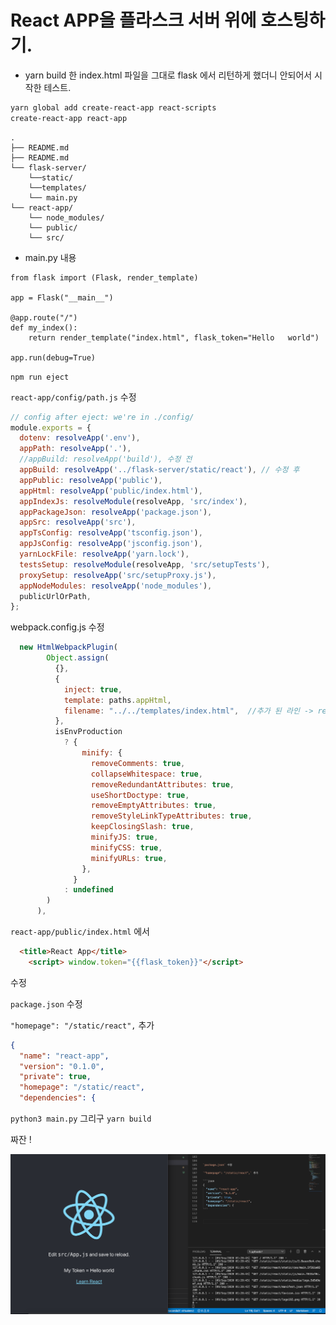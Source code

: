 # React APP을 플라스크 서버 위에 호스팅하기.

* yarn build 한 index.html 파일을 그대로 flask 에서 리턴하게 했더니 안되어서 시작한 테스트.

```sh
yarn global add create-react-app react-scripts
create-react-app react-app
```

```
.
├── README.md  
├── README.md  
└── flask-server/  
    └──static/  
    └──templates/  
    └── main.py  
└── react-app/  
    └── node_modules/  
    └── public/  
    └── src/  
```

- main.py 내용

```python3
from flask import (Flask, render_template)

app = Flask("__main__")

@app.route("/")
def my_index():
    return render_template("index.html", flask_token="Hello   world")

app.run(debug=True)
```

`npm run eject`

`react-app/config/path.js` 수정

```js
// config after eject: we're in ./config/
module.exports = {
  dotenv: resolveApp('.env'),
  appPath: resolveApp('.'),
  //appBuild: resolveApp('build'), 수정 전
  appBuild: resolveApp('../flask-server/static/react'), // 수정 후
  appPublic: resolveApp('public'),
  appHtml: resolveApp('public/index.html'),
  appIndexJs: resolveModule(resolveApp, 'src/index'),
  appPackageJson: resolveApp('package.json'),
  appSrc: resolveApp('src'),
  appTsConfig: resolveApp('tsconfig.json'),
  appJsConfig: resolveApp('jsconfig.json'),
  yarnLockFile: resolveApp('yarn.lock'),
  testsSetup: resolveModule(resolveApp, 'src/setupTests'),
  proxySetup: resolveApp('src/setupProxy.js'),
  appNodeModules: resolveApp('node_modules'),
  publicUrlOrPath,
};
```


webpack.config.js 수정

```js
  new HtmlWebpackPlugin(
        Object.assign(
          {},
          {
            inject: true,
            template: paths.appHtml,
            filename: "../../templates/index.html",  //추가 된 라인 -> react app에게 어떤 path 인지 명시
          },
          isEnvProduction
            ? {
                minify: {
                  removeComments: true,
                  collapseWhitespace: true,
                  removeRedundantAttributes: true,
                  useShortDoctype: true,
                  removeEmptyAttributes: true,
                  removeStyleLinkTypeAttributes: true,
                  keepClosingSlash: true,
                  minifyJS: true,
                  minifyCSS: true,
                  minifyURLs: true,
                },
              }
            : undefined
        )
      ),
```


`react-app/public/index.html` 에서

```html
  <title>React App</title>
    <script> window.token="{{flask_token}}"</script>
```
수정


`package.json` 수정

`"homepage": "/static/react",` 추가

```json
{
  "name": "react-app",
  "version": "0.1.0",
  "private": true,
  "homepage": "/static/react",
  "dependencies": {
```


`python3 main.py`
그리구
`yarn build`

짜잔 !

![1](./images/flask.png)